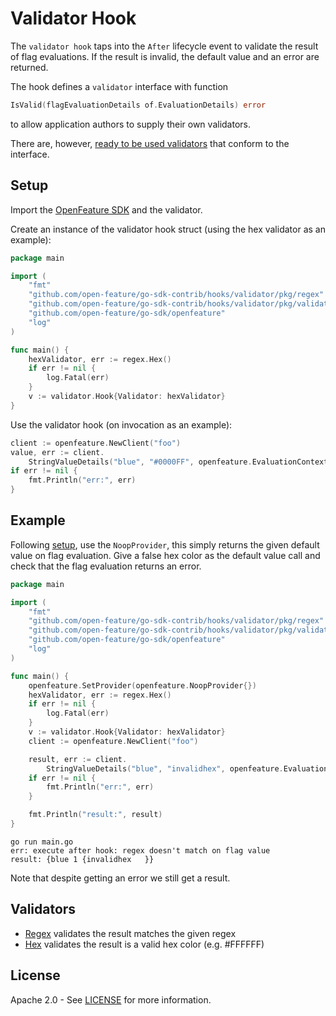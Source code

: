 # Validator Hook

The `validator hook` taps into the `After` lifecycle event to validate the result of flag evaluations. If the result is
invalid, the default value and an error are returned.

The hook defines a `validator` interface with function
```go
IsValid(flagEvaluationDetails of.EvaluationDetails) error
```
to allow application authors to supply their own validators.

There are, however, [ready to be used validators](#validators) that conform to the interface.

## Setup

Import the [OpenFeature SDK](https://github.com/open-feature/go-sdk) and the validator.

Create an instance of the validator hook struct (using the hex validator as an example):
```go
package main

import (
	"fmt"
	"github.com/open-feature/go-sdk-contrib/hooks/validator/pkg/regex"
	"github.com/open-feature/go-sdk-contrib/hooks/validator/pkg/validator"
	"github.com/open-feature/go-sdk/openfeature"
	"log"
)

func main() {
	hexValidator, err := regex.Hex()
	if err != nil {
		log.Fatal(err)
	}
	v := validator.Hook{Validator: hexValidator}
}
```

Use the validator hook (on invocation as an example):
```go
client := openfeature.NewClient("foo")
value, err := client.
    StringValueDetails("blue", "#0000FF", openfeature.EvaluationContext{}, openfeature.WithHooks(v))
if err != nil {
    fmt.Println("err:", err)
}
```

## Example

Following [setup](#setup), use the `NoopProvider`, this simply returns the given default value on flag evaluation.
Give a false hex color as the default value call and check that the flag evaluation returns an error.

```go
package main

import (
	"fmt"
	"github.com/open-feature/go-sdk-contrib/hooks/validator/pkg/regex"
	"github.com/open-feature/go-sdk-contrib/hooks/validator/pkg/validator"
	"github.com/open-feature/go-sdk/openfeature"
	"log"
)

func main() {
	openfeature.SetProvider(openfeature.NoopProvider{})
	hexValidator, err := regex.Hex()
	if err != nil {
		log.Fatal(err)
	}
	v := validator.Hook{Validator: hexValidator}
	client := openfeature.NewClient("foo")

	result, err := client.
		StringValueDetails("blue", "invalidhex", openfeature.EvaluationContext{}, openfeature.WithHooks(v))
	if err != nil {
		fmt.Println("err:", err)
	}

	fmt.Println("result:", result)
}
```

```shell
go run main.go
err: execute after hook: regex doesn't match on flag value
result: {blue 1 {invalidhex   }}
```
Note that despite getting an error we still get a result.

## Validators

- [Regex](./pkg/regex/regex.go) validates the result matches the given regex
- [Hex](./pkg/regex/hex.go) validates the result is a valid hex color (e.g. #FFFFFF)

## License

Apache 2.0 - See [LICENSE](./../../LICENSE) for more information.
